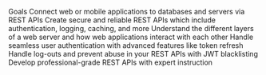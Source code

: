 Goals
	Connect web or mobile applications to databases and servers via REST APIs
	Create secure and reliable REST APIs which include authentication, logging, caching, and more
	Understand the different layers of a web server and how web applications interact with each other
	Handle seamless user authentication with advanced features like token refresh
	Handle log-outs and prevent abuse in your REST APIs with JWT blacklisting
	Develop professional-grade REST APIs with expert instruction